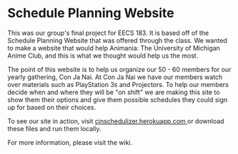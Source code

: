 Schedule Planning Website
=========================

This was our group's final project for EECS 183.  It is based off of the Schedule Planning Website that was offered through the class.  We wanted to make a website that would help Animania: The University of Michigan Anime Club, and this is what we thought would help us the most.

The point of this website is to help us organize our 50 - 60 members for our yearly gathering, Con Ja Nai.  At Con Ja Nai we have our members watch over materials such as PlayStation 3s and Projectors.  To help our members decide when and where they will be "on shift" we are making this site to show them their options and give them possible schedules they could sign up for based on their choices.  

To see our site in action, visit <a href="http://cjnschedulizer.herokuapp.com/" target="_blank"> cjnschedulizer.herokuapp.com </a> or download these files and run them locally.

For more information, please visit the wiki.
